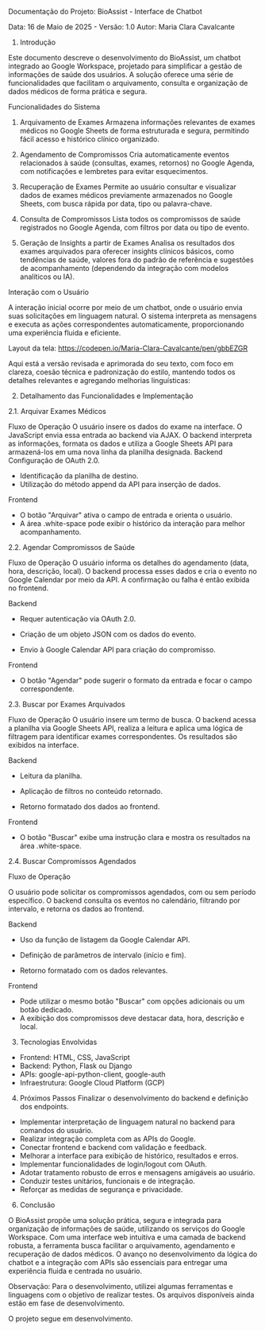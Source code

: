 Documentação do Projeto: 
BioAssist - Interface de Chatbot

Data: 16 de Maio de 2025 - 
Versão: 1.0
Autor: Maria Clara Cavalcante


1. Introdução
 
Este documento descreve o desenvolvimento do BioAssist, um chatbot integrado ao Google Workspace, projetado para simplificar a gestão de informações de saúde dos usuários. A solução oferece uma série de funcionalidades que facilitam o arquivamento, consulta e organização de dados médicos de forma prática e segura.

Funcionalidades do Sistema

1. Arquivamento de Exames
Armazena informações relevantes de exames médicos no Google Sheets de forma estruturada e segura, permitindo fácil acesso e histórico clínico organizado.

2. Agendamento de Compromissos
Cria automaticamente eventos relacionados à saúde (consultas, exames, retornos) no Google Agenda, com notificações e lembretes para evitar esquecimentos.

3. Recuperação de Exames
Permite ao usuário consultar e visualizar dados de exames médicos previamente armazenados no Google Sheets, com busca rápida por data, tipo ou palavra-chave.

4. Consulta de Compromissos
Lista todos os compromissos de saúde registrados no Google Agenda, com filtros por data ou tipo de evento.

5. Geração de Insights a partir de Exames
Analisa os resultados dos exames arquivados para oferecer insights clínicos básicos, como tendências de saúde, valores fora do padrão de referência e sugestões de acompanhamento (dependendo da integração com modelos analíticos ou IA).

Interação com o Usuário

A interação inicial ocorre por meio de um chatbot, onde o usuário envia suas solicitações em linguagem natural. 
O sistema interpreta as mensagens e executa as ações correspondentes automaticamente, proporcionando uma experiência fluida e eficiente.

Layout da tela:
https://codepen.io/Maria-Clara-Cavalcante/pen/gbbEZGR

Aqui está a versão revisada e aprimorada do seu texto, com foco em clareza, coesão técnica e padronização do estilo, mantendo todos os detalhes relevantes e agregando melhorias linguísticas:

2. Detalhamento das Funcionalidades e Implementação

2.1. Arquivar Exames Médicos

Fluxo de Operação
 O usuário insere os dados do exame na interface. O JavaScript envia essa entrada ao backend via AJAX. O backend interpreta as informações, formata os dados e utiliza a Google Sheets API para armazená-los em uma nova linha da planilha designada.
Backend
Configuração de OAuth 2.0.

- Identificação da planilha de destino.
- Utilização do método append da API para inserção de dados.

Frontend

- O botão "Arquivar" ativa o campo de entrada e orienta o usuário.
- A área .white-space pode exibir o histórico da interação para melhor acompanhamento.

2.2. Agendar Compromissos de Saúde

Fluxo de Operação
 O usuário informa os detalhes do agendamento (data, hora, descrição, local). O backend processa esses dados e cria o evento no Google Calendar por meio da API. A confirmação ou falha é então exibida no frontend.

Backend
- Requer autenticação via OAuth 2.0.

- Criação de um objeto JSON com os dados do evento.

- Envio à Google Calendar API para criação do compromisso.

Frontend
- O botão "Agendar" pode sugerir o formato da entrada e focar o campo correspondente.

2.3. Buscar por Exames Arquivados

Fluxo de Operação
 O usuário insere um termo de busca. O backend acessa a planilha via Google Sheets API, realiza a leitura e aplica uma lógica de filtragem para identificar exames correspondentes. Os resultados são exibidos na interface.

Backend
- Leitura da planilha.

- Aplicação de filtros no conteúdo retornado.

- Retorno formatado dos dados ao frontend.

Frontend
- O botão "Buscar" exibe uma instrução clara e mostra os resultados na área .white-space.

2.4. Buscar Compromissos Agendados

Fluxo de Operação

 O usuário pode solicitar os compromissos agendados, com ou sem período específico. O backend consulta os eventos no calendário, filtrando por intervalo, e retorna os dados ao frontend.

Backend
- Uso da função de listagem da Google Calendar API.

- Definição de parâmetros de intervalo (início e fim).

- Retorno formatado com os dados relevantes.

Frontend
- Pode utilizar o mesmo botão "Buscar" com opções adicionais ou um botão dedicado.
- A exibição dos compromissos deve destacar data, hora, descrição e local.

3. Tecnologias Envolvidas

- Frontend: HTML, CSS, JavaScript
- Backend: Python, Flask ou Django
- APIs: google-api-python-client, google-auth
- Infraestrutura: Google Cloud Platform (GCP)

4. Próximos Passos
Finalizar o desenvolvimento do backend e definição dos endpoints.

- Implementar interpretação de linguagem natural no backend para comandos do usuário.
- Realizar integração completa com as APIs do Google.
- Conectar frontend e backend com validação e feedback.
- Melhorar a interface para exibição de histórico, resultados e erros.
- Implementar funcionalidades de login/logout com OAuth.
- Adotar tratamento robusto de erros e mensagens amigáveis ao usuário.
- Conduzir testes unitários, funcionais e de integração.
- Reforçar as medidas de segurança e privacidade.

6. Conclusão
  
  O BioAssist propõe uma solução prática, segura e integrada para organização de informações de saúde, utilizando os serviços do Google Workspace. Com uma interface web intuitiva e uma camada de backend robusta, a ferramenta busca facilitar o arquivamento, agendamento e recuperação de dados médicos. O avanço no desenvolvimento da lógica do chatbot e a integração com APIs são essenciais para entregar uma experiência fluida e centrada no usuário.


Observação: Para o desenvolvimento, utilizei algumas ferramentas e linguagens com o objetivo de realizar testes. Os arquivos disponíveis ainda estão em fase de desenvolvimento.

O projeto segue em desenvolvimento. 
